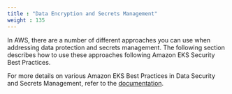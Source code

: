 ```yaml
---
title : "Data Encryption and Secrets Management"
weight : 135
---
```


In AWS, there are a number of different approaches you can use when addressing data protection and secrets management. The following section describes how to use these approaches following Amazon EKS Security Best Practices. 

For more details on various Amazon EKS Best Practices in Data Security and Secrets Management, refer to the [documentation](https://aws.github.io/aws-eks-best-practices/security/docs/data/).